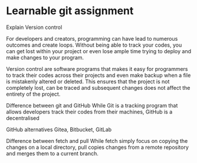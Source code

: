 # Learnable git assignment 

Explain Version control 

For developers and creators, programming can have lead to numerous outcomes and create loops. Without being able to track your codes, you can get lost within your project or even lose ample time trying to deploy and make changes to your program.

 Version control are software programs that makes it easy for programmers to track their codes across their projects and even make backup when a file is mistakenly altered or deleted. This ensures that the project is not completely lost, can be traced and subsequent changes does not affect the entirety of the project.

Difference between git and GitHub 
While Git is a tracking program that allows developers track their codes from their machines, GitHub is a decentralised 

GitHub alternatives
Gitea, Bitbucket, GitLab

Difference between fetch and pull
While fetch simply focus on copying the changes on a local directory, pull copies changes from a remote repository and merges them to a current branch.

